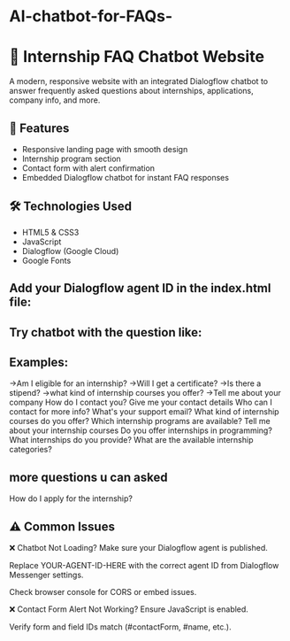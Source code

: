 # AI-chatbot-for-FAQs-

# 💬 Internship FAQ Chatbot Website

A modern, responsive website with an integrated Dialogflow chatbot to answer frequently asked questions about internships, applications, company info, and more.

## 🚀 Features

- Responsive landing page with smooth design
- Internship program section
- Contact form with alert confirmation
- Embedded Dialogflow chatbot for instant FAQ responses

## 🛠️ Technologies Used

- HTML5 & CSS3
- JavaScript
- Dialogflow (Google Cloud)
- Google Fonts

## Add your Dialogflow agent ID in the index.html file:
<df-messenger
  intent="WELCOME"
  chat-title="InternshipBot"
  agent-id="YOUR-AGENT-ID-HERE"
  language-code="en">
</df-messenger>

## Try chatbot with the question like:
## Examples:
->Am I eligible for an internship?
->Will I get a certificate?
->Is there a stipend?
->what kind of internship courses you offer?
->Tell me about your company
How do I contact you?
Give me your contact details
Who can I contact for more info?
What's your support email?
What kind of internship courses do you offer?
Which internship programs are available?
Tell me about your internship courses
Do you offer internships in programming?
What internships do you provide?
What are the available internship categories?
## more questions u can asked
How do I apply for the internship?

## ⚠️ Common Issues
❌ Chatbot Not Loading?
Make sure your Dialogflow agent is published.

Replace YOUR-AGENT-ID-HERE with the correct agent ID from Dialogflow Messenger settings.

Check browser console for CORS or embed issues.

❌ Contact Form Alert Not Working?
Ensure JavaScript is enabled.

Verify form and field IDs match (#contactForm, #name, etc.).

